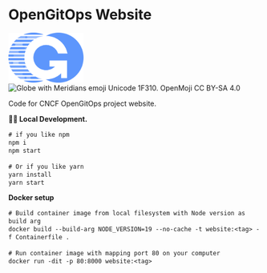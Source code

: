 # OpenGitOps Website
<!-- markdownlint-disable MD033 -->
<p><img src="https://raw.githubusercontent.com/cncf/artwork/master/projects/opengitops/icon/color/opengitops-icon-color.svg" alt="OpenGitOps logo icon color" width="150" valign="middle">
<img src="https://openmoji.org/data/color/svg/1F310.svg" alt="Globe with Meridians emoji Unicode 1F310. OpenMoji CC BY-SA 4.0" width="150" valign="middle"></p>

Code for CNCF OpenGitOps project website.

**👩‍💻 Local Development.**

```shell
# if you like npm 
npm i
npm start

# Or if you like yarn
yarn install
yarn start
```

**Docker setup**
```shell
# Build container image from local filesystem with Node version as build arg
docker build --build-arg NODE_VERSION=19 --no-cache -t website:<tag> -f Containerfile .

# Run container image with mapping port 80 on your computer
docker run -dit -p 80:8000 website:<tag>
```
